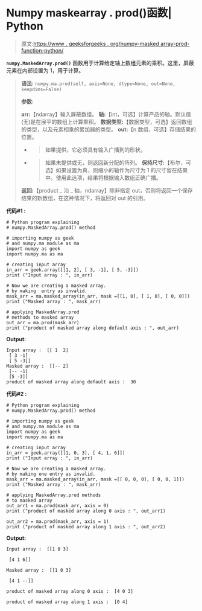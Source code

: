 # Numpy maskearray . prod()函数| Python

> 原文:[https://www . geeksforgeeks . org/numpy-masked array-prod-function-python/](https://www.geeksforgeeks.org/numpy-maskedarray-prod-function-python/)

**`numpy.MaskedArray.prod()`** 函数用于计算给定轴上数组元素的乘积。这里，屏蔽元素在内部设置为 1，用于计算。

> **语法:** `numpy.ma.prod(self, axis=None, dtype=None, out=None, keepdims=False)`
> 
> **参数:**
> 
> **arr:**【ndarray】输入屏蔽数组。
> **轴:**【int，可选】计算产品的轴。默认值(无)是在展平的数组上计算乘积。
> **数据类型:**【数据类型，可选】返回数组的类型，以及元素相乘的累加器的类型。
> **out:**【n 数组，可选】存储结果的位置。
> - >如果提供，它必须具有输入广播到的形状。
> - >如果未提供或无，则返回新分配的阵列。
> **保持尺寸:**【布尔，可选】如果设置为真，则缩小的轴作为尺寸为 1 的尺寸留在结果中。使用此选项，结果将根据输入数组正确广播。
> 
> **返回:**【product _ 沿 _ 轴，ndarray】除非指定 out，否则将返回一个保存结果的新数组，在这种情况下，将返回对 out 的引用。

**代码#1 :**

```
# Python program explaining
# numpy.MaskedArray.prod() method 

# importing numpy as geek  
# and numpy.ma module as ma 
import numpy as geek 
import numpy.ma as ma 

# creating input array  
in_arr = geek.array([[1, 2], [ 3, -1], [ 5, -3]])
print ("Input array : ", in_arr) 

# Now we are creating a masked array. 
# by making  entry as invalid.  
mask_arr = ma.masked_array(in_arr, mask =[[1, 0], [ 1, 0], [ 0, 0]]) 
print ("Masked array : ", mask_arr) 

# applying MaskedArray.prod    
# methods to masked array
out_arr = ma.prod(mask_arr) 
print ("product of masked array along default axis : ", out_arr) 
```

**Output:**

```
Input array :  [[ 1  2]
 [ 3 -1]
 [ 5 -3]]
Masked array :  [[-- 2]
 [-- -1]
 [5 -3]]
product of masked array along default axis :  30

```

**代码#2 :**

```
# Python program explaining
# numpy.MaskedArray.prod() method 

# importing numpy as geek  
# and numpy.ma module as ma 
import numpy as geek 
import numpy.ma as ma 

# creating input array 
in_arr = geek.array([[1, 0, 3], [ 4, 1, 6]]) 
print ("Input array : ", in_arr)

# Now we are creating a masked array. 
# by making one entry as invalid.  
mask_arr = ma.masked_array(in_arr, mask =[[ 0, 0, 0], [ 0, 0, 1]]) 
print ("Masked array : ", mask_arr) 

# applying MaskedArray.prod methods 
# to masked array
out_arr1 = ma.prod(mask_arr, axis = 0) 
print ("product of masked array along 0 axis : ", out_arr1)

out_arr2 = ma.prod(mask_arr, axis = 1) 
print ("product of masked array along 1 axis : ", out_arr2)
```

**Output:**

```
Input array :  [[1 0 3]

 [4 1 6]]

Masked array :  [[1 0 3]

 [4 1 --]]

product of masked array along 0 axis :  [4 0 3]

product of masked array along 1 axis :  [0 4]

```